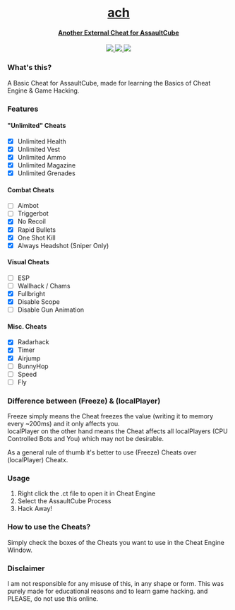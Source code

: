 <h1 align="center">
  <br>
  <a href="https://github.com/smintf/ach/">
  <br>
  ach
  <br>
</h1>


<h4 align="center">Another External Cheat for AssaultCube</h4>

<p align="center">
  <a href="https://www.microsoft.com/en-in/windows">
    <img src="https://img.shields.io/badge/platform-windows-blue">
  </a>
  <a href="https://cheatengine.org/">
      <img src="https://img.shields.io/badge/Cheat%20Engine-7.4-sucess">
  </a>
  <a href="https://github.com/assaultcube/AC/releases/tag/v1.2.0.2">
      <img src="https://img.shields.io/badge/AC%20Version-1.2.0.2-blueviolet">
  </a>
</p>

### What's this?
A Basic Cheat for AssaultCube, made for learning the Basics of Cheat Engine &amp; Game Hacking.

### Features
#### "Unlimited" Cheats
- [x] Unlimited Health
- [x] Unlimited Vest
- [x] Unlimited Ammo
- [x] Unlimited Magazine
- [x] Unlimited Grenades

#### Combat Cheats
- [ ] Aimbot
- [ ] Triggerbot
- [x] No Recoil
- [x] Rapid Bullets
- [x] One Shot Kill
- [x] Always Headshot (Sniper Only)
  
#### Visual Cheats
- [ ] ESP
- [ ] Wallhack / Chams
- [x] Fullbright
- [x] Disable Scope
- [ ] Disable Gun Animation

#### Misc. Cheats
- [x] Radarhack
- [x] Timer
- [x] Airjump
- [ ] BunnyHop
- [ ] Speed
- [ ] Fly
  
### Difference between (Freeze) & (localPlayer)
Freeze simply means the Cheat freezes the value (writing it to memory every ~200ms) and it only affects you.
<br>localPlayer on the other hand means the Cheat affects all localPlayers (CPU Controlled Bots and You) which may not be desirable.

As a general rule of thumb it's better to use (Freeze) Cheats over (localPlayer) Cheatx.

### Usage
1. Right click the .ct file to open it in Cheat Engine
2. Select the AssaultCube Process
3. Hack Away!

### How to use the Cheats?

Simply check the boxes of the Cheats you want to use in the Cheat Engine Window. 

### Disclaimer

I am not responsible for any misuse of this, in any shape or form. This was purely made for educational reasons and to learn game hacking. and PLEASE, do not use this online.
